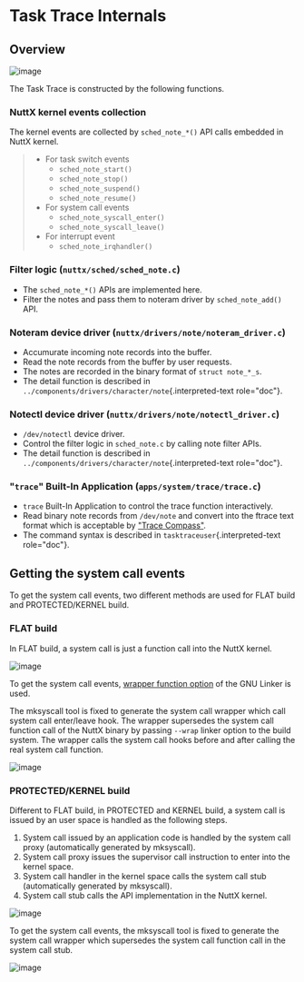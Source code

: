 Task Trace Internals
====================

Overview
--------

![image](image/task-trace-internal.png)

The Task Trace is constructed by the following functions.

### NuttX kernel events collection

The kernel events are collected by `sched_note_*()` API calls embedded
in NuttX kernel.

> -   For task switch events
>     -   `sched_note_start()`
>     -   `sched_note_stop()`
>     -   `sched_note_suspend()`
>     -   `sched_note_resume()`
> -   For system call events
>     -   `sched_note_syscall_enter()`
>     -   `sched_note_syscall_leave()`
> -   For interrupt event
>     -   `sched_note_irqhandler()`

### Filter logic (`nuttx/sched/sched_note.c`)

-   The `sched_note_*()` APIs are implemented here.
-   Filter the notes and pass them to noteram driver by
    `sched_note_add()` API.

### Noteram device driver (`nuttx/drivers/note/noteram_driver.c`)

-   Accumurate incoming note records into the buffer.
-   Read the note records from the buffer by user requests.
-   The notes are recorded in the binary format of `struct note_*_s`.
-   The detail function is described in
    `../components/drivers/character/note`{.interpreted-text
    role="doc"}.

### Notectl device driver (`nuttx/drivers/note/notectl_driver.c`)

-   `/dev/notectl` device driver.
-   Control the filter logic in `sched_note.c` by calling note filter
    APIs.
-   The detail function is described in
    `../components/drivers/character/note`{.interpreted-text
    role="doc"}.

### \"`trace`\" Built-In Application (`apps/system/trace/trace.c`)

-   `trace` Built-In Application to control the trace function
    interactively.
-   Read binary note records from `/dev/note` and convert into the
    ftrace text format which is acceptable by [\"Trace
    Compass\"](https://www.eclipse.org/tracecompass/).
-   The command syntax is described in `tasktraceuser`{.interpreted-text
    role="doc"}.

Getting the system call events
------------------------------

To get the system call events, two different methods are used for FLAT
build and PROTECTED/KERNEL build.

### FLAT build

In FLAT build, a system call is just a function call into the NuttX
kernel.

![image](image/syscall-flat-before.png)

To get the system call events, [wrapper function
option](https://sourceware.org/binutils/docs/ld/Options.html#index-_002d_002dwrap_003dsymbol)
of the GNU Linker is used.

The mksyscall tool is fixed to generate the system call wrapper which
call system call enter/leave hook. The wrapper supersedes the system
call function call of the NuttX binary by passing `--wrap` linker option
to the build system. The wrapper calls the system call hooks before and
after calling the real system call function.

![image](image/syscall-flat-after.png)

### PROTECTED/KERNEL build

Different to FLAT build, in PROTECTED and KERNEL build, a system call is
issued by an user space is handled as the following steps.

1.  System call issued by an application code is handled by the system
    call proxy (automatically generated by mksyscall).
2.  System call proxy issues the supervisor call instruction to enter
    into the kernel space.
3.  System call handler in the kernel space calls the system call stub
    (automatically generated by mksyscall).
4.  System call stub calls the API implementation in the NuttX kernel.

![image](image/syscall-protected-before.png)

To get the system call events, the mksyscall tool is fixed to generate
the system call wrapper which supersedes the system call function call
in the system call stub.

![image](image/syscall-protected-after.png)
